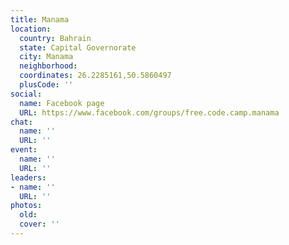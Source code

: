 ```yaml
---
title: Manama
location:
  country: Bahrain
  state: Capital Governorate
  city: Manama
  neighborhood: 
  coordinates: 26.2285161,50.5860497
  plusCode: ''
social:
  name: Facebook page
  URL: https://www.facebook.com/groups/free.code.camp.manama
chat:
  name: ''
  URL: ''
event:
  name: ''
  URL: ''
leaders:
- name: ''
  URL: ''
photos:
  old: 
  cover: ''
---
```

